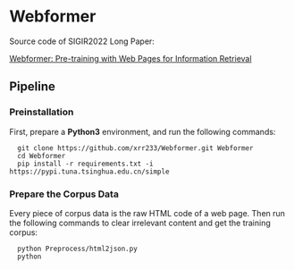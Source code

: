 # Webformer
Source code of SIGIR2022 Long Paper:

[Webformer: Pre-training with Web Pages for Information Retrieval](https://dl.acm.org/doi/abs/10.1145/3477495.3532086)

## Pipeline

### Preinstallation
First, prepare a **Python3** environment, and run the following commands:
```
  git clone https://github.com/xrr233/Webformer.git Webformer
  cd Webformer
  pip install -r requirements.txt -i https://pypi.tuna.tsinghua.edu.cn/simple
```

### Prepare the Corpus Data
Every piece of corpus data is the raw HTML code of a web page.
Then run the following commands to clear irrelevant content and get the training corpus:
```
  python Preprocess/html2json.py 
  python 
```
